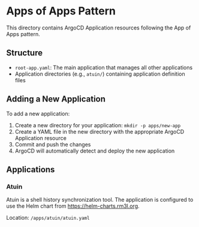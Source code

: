 # Apps of Apps Pattern

This directory contains ArgoCD Application resources following the App of Apps pattern.

## Structure

- `root-app.yaml`: The main application that manages all other applications
- Application directories (e.g., `atuin/`) containing application definition files

## Adding a New Application

To add a new application:

1. Create a new directory for your application: `mkdir -p apps/new-app`
2. Create a YAML file in the new directory with the appropriate ArgoCD Application resource
3. Commit and push the changes
4. ArgoCD will automatically detect and deploy the new application

## Applications

### Atuin

Atuin is a shell history synchronization tool. The application is configured to use the Helm chart from https://helm-charts.rm3l.org.

Location: `/apps/atuin/atuin.yaml`
